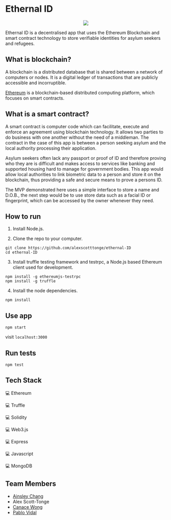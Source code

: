 # Ethernal ID

<p align="center">
  <img src="https://media.giphy.com/media/3o6nUYbMR3TC5glCMg/giphy.gif" />
</p>


Ethernal ID is a decentralised app that uses the Ethereum Blockchain and smart contract technology to store verifiable identities for asylum seekers and refugees.

## What is blockchain?
A blockchain is a distributed database that is shared between a network of computers or nodes. It is a digital ledger of transactions that are publicly accessible and incorruptible.

[Ethereum](https://ethereum.org/) is a blockchain-based distributed computing platform, which focuses on smart contracts.

## What is a smart contract?
A smart contract is computer code which can facilitate, execute and enforce an agreement using blockchain technology. It allows two parties to do business with one another without the need of a middleman. The contract in the case of this app is between a person seeking asylum and the local authority processing their application. 

Asylum seekers often lack any passport or proof of ID and therefore proving who they are is difficult and makes access to services like banking and supported housing hard to manage for government bodies. This app would allow local authorities to link biometric data to a person and store it on the blockchain, thus providing a safe and secure means to prove a persons ID.    

The MVP demonstrated here uses a simple interface to store a name and D.O.B., the next step would be to use store data such as a facial ID or fingerprint, which can be accessed by the owner whenever they need.

## How to run
1. Install Node.js.

2. Clone the repo to your computer.
```
git clone https://github.com/alexscotttonge/ethernal-ID
cd ethernal-ID
```

3. Install truffle testing framework and testrpc, a Node.js based Ethereum client used for development.
```
npm install -g ethereumjs-testrpc
npm install -g truffle
```

4. Install the node dependencies.
```
npm install
```

## Use app

```
npm start
```
visit `localhost:3000`

## Run tests

```
npm test
```


## Tech Stack

:computer: Ethereum

:computer: Truffle

:computer: Solidity

:computer: Web3.js

:computer: Express

:computer: Javascript

:computer: MongoDB

## Team Members
- [Ainsley Chang](https://github.com/ainsleybc)
- Alex Scott-Tonge
- [Canace Wong](https://github.com/CWongdabest)
- [Pablo Vidal](https://github.com/Pablo123GitHub)
